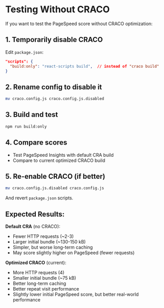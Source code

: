 # Testing Without CRACO

If you want to test the PageSpeed score without CRACO optimization:

## 1. Temporarily disable CRACO

Edit `package.json`:
```json
"scripts": {
  "build:only": "react-scripts build",  // instead of "craco build"
}
```

## 2. Rename config to disable it
```bash
mv craco.config.js craco.config.js.disabled
```

## 3. Build and test
```bash
npm run build:only
```

## 4. Compare scores
- Test PageSpeed Insights with default CRA build
- Compare to current optimized CRACO build

## 5. Re-enable CRACO (if better)
```bash
mv craco.config.js.disabled craco.config.js
```

And revert `package.json` scripts.

## Expected Results:

**Default CRA** (no CRACO):
- Fewer HTTP requests (~2-3)
- Larger initial bundle (~130-150 kB)
- Simpler, but worse long-term caching
- May score slightly higher on PageSpeed (fewer requests)

**Optimized CRACO** (current):
- More HTTP requests (4)
- Smaller initial bundle (~75 kB)
- Better long-term caching
- Better repeat visit performance
- Slightly lower initial PageSpeed score, but better real-world performance
